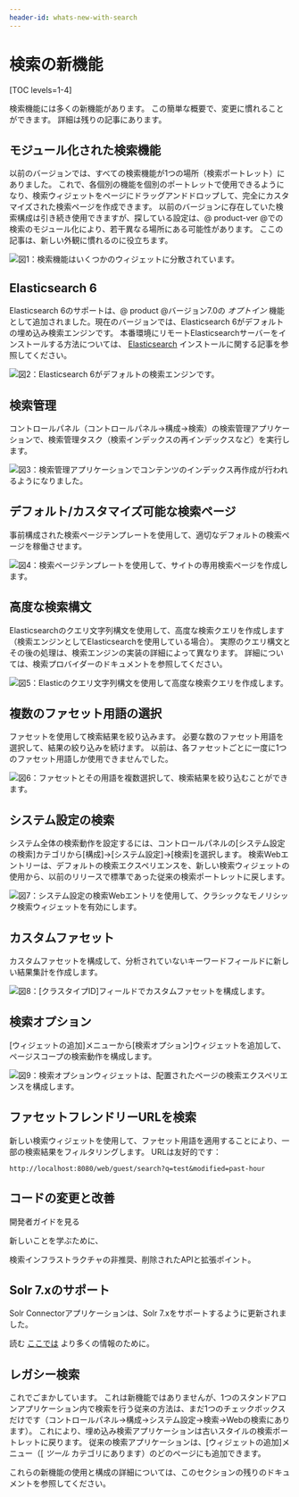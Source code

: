```yaml
---
header-id: whats-new-with-search
---
```


# 検索の新機能

[TOC levels=1-4]

検索機能には多くの新機能があります。 この簡単な概要で、変更に慣れることができます。 詳細は残りの記事にあります。

## モジュール化された検索機能

以前のバージョンでは、すべての検索機能が1つの場所（検索ポートレット）にありました。 これで、各個別の機能を個別のポートレットで使用できるようになり、検索ウィジェットをページにドラッグアンドドロップして、完全にカスタマイズされた検索ページを作成できます。 以前のバージョンに存在していた検索構成は引き続き使用できますが、探している設定は、@ product-ver @での検索のモジュール化により、若干異なる場所にある可能性があります。 ここの記事は、新しい外観に慣れるのに役立ちます。

![図1：検索機能はいくつかのウィジェットに分散されています。](../../images/search-widgets.png)

## Elasticsearch 6

Elasticsearch 6のサポートは、@ product @バージョン7.0の *オプトイン* 機能として追加されました。現在のバージョンでは、Elasticsearch 6がデフォルトの埋め込み検索エンジンです。 本番環境にリモートElasticsearchサーバーをインストールする方法については、 [Elasticsearch](/docs/7-1/deploy/-/knowledge_base/d/installing-elasticsearch) インストールに関する記事を参照してください。

![図2：Elasticsearch 6がデフォルトの検索エンジンです。](../../images/search-elasticsearch6.png)

## 検索管理

コントロールパネル（コントロールパネル→構成→検索）の検索管理アプリケーションで、検索管理タスク（検索インデックスの再インデックスなど）を実行します。

![図3：検索管理アプリケーションでコンテンツのインデックス再作成が行われるようになりました。](../../images/search-admin.png)

## デフォルト/カスタマイズ可能な検索ページ

事前構成された検索ページテンプレートを使用して、適切なデフォルトの検索ページを稼働させます。

![図4：検索ページテンプレートを使用して、サイトの専用検索ページを作成します。](../../images/search-page-template.png)

## 高度な検索構文

Elasticsearchのクエリ文字列構文を使用して、高度な検索クエリを作成します（検索エンジンとしてElasticsearchを使用している場合）。 実際のクエリ構文とその後の処理は、検索エンジンの実装の詳細によって異なります。 詳細については、検索プロバイダーのドキュメントを参照してください。

![図5：Elasticのクエリ文字列構文を使用して高度な検索クエリを作成します。](../../images/search-advanced-syntax.png)

## 複数のファセット用語の選択

ファセットを使用して検索結果を絞り込みます。 必要な数のファセット用語を選択して、結果の絞り込みを続けます。 以前は、各ファセットごとに一度に1つのファセット用語しか使用できませんでした。

![図6：ファセットとその用語を複数選択して、検索結果を絞り込むことができます。](../../images/search-multiple-facet-selection.png)

## システム設定の検索

システム全体の検索動作を設定するには、コントロールパネルの[システム設定の検索]カテゴリから[構成]→[システム設定]→[検索]を選択します。 検索Webエントリーは、デフォルトの検索エクスペリエンスを、新しい検索ウィジェットの使用から、以前のリリースで標準であった従来の検索ポートレットに戻します。

![図7：システム設定の検索Webエントリを使用して、クラシックなモノリシック検索ウィジェットを有効にします。](../../images/search-web-system-settings.png)

## カスタムファセット

カスタムファセットを構成して、分析されていないキーワードフィールドに新しい結果集計を作成します。

![図8：[クラスタイプID]フィールドでカスタムファセットを構成します。](../../images/search-custom-facet.png)

## 検索オプション

[ウィジェットの追加]メニューから[検索オプション]ウィジェットを追加して、ページスコープの検索動作を構成します。

![図9：検索オプションウィジェットは、配置されたページの検索エクスペリエンスを構成します。](../../images/search-options.png)

## ファセットフレンドリーURLを検索

新しい検索ウィジェットを使用して、ファセット用語を適用することにより、一部の検索結果をフィルタリングします。 URLは友好的です：

    http://localhost:8080/web/guest/search?q=test&modified=past-hour

## コードの変更と改善

開発者ガイドを見る

<!--(/docs/7-1/tutorials/-/knowledge_base/t/search)--> 新しいことを学ぶために、

検索インフラストラクチャの非推奨、削除されたAPIと拡張ポイント。

## Solr 7.xのサポート

Solr Connectorアプリケーションは、Solr 7.xをサポートするように更新されました。

読む [ここでは](discover/deployment/-/knowledge_base/7-1/installing-solr) より多くの情報のために。

## レガシー検索

これでごまかしています。 これは新機能ではありませんが、1つのスタンドアロンアプリケーション内で検索を行う従来の方法は、まだ1つのチェックボックスだけです（コントロールパネル→構成→システム設定→検索→Webの検索にあります）。 これにより、埋め込み検索アプリケーションは古いスタイルの検索ポートレットに戻ります。 従来の検索アプリケーションは、[ウィジェットの追加]メニュー（[ *ツール* カテゴリにあります）のどのページにも追加できます。

これらの新機能の使用と構成の詳細については、このセクションの残りのドキュメントを参照してください。
